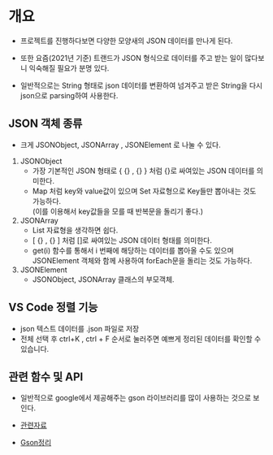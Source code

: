 # 개요
- 프로젝트를 진행하다보면 다양한 모양새의 JSON 데이터를 만나게 된다.
- 또한 요즘(2021년 기준) 트랜드가 JSON 형식으로 데이터를 주고 받는 일이 많다보니 익숙해질 필요가 분명 있다.

- 일반적으로는 String 형태로 json 데이터를 변환하여 넘겨주고 받은 String을 다시 json으로 parsing하여 사용한다. 

## JSON 객체 종류
- 크게 JSONObject, JSONArray , JSONElement 로 나눌 수 있다. 

1) JSONObject
    - 가장 기본적인 JSON 형태로 { {} , {} } 처럼 {}로 싸여있는 JSON 데이터를 의미한다. 
    - Map 처럼 key와 value값이 있으며 Set 자료형으로 Key들만 뽑아내는 것도 가능하다. <br>
      (이를 이용해서 key값들을 모를 때 반복문을 돌리기 좋다.)
2) JSONArray
    - List 자료형을 생각하면 쉽다. 
    - [ {} , {} ] 처럼 []로 싸여있는 JSON 데이터 형태를 의미한다. 
    - get(i) 함수를 통해서 i 번째에 해당하는 데이터를 뽑아올 수도 있으며 <br>
      JSONElement 객체와 함께 사용하여 forEach문을 돌리는 것도 가능하다.
3) JSONElement
    - JSONObject, JSONArray 클래스의 부모객체.

## VS Code 정렬 기능 
- json 텍스트 데이터를 .json 파일로 저장 
- 전체 선택 후 ctrl+K , ctrl + F 순서로 눌러주면 예쁘게 정리된 데이터를 확인할 수 있습니다. 

## 관련 함수 및 API
- 일반적으로 google에서 제공해주는 gson 라이브러리를 많이 사용하는 것으로 보인다.
- [관련자료](https://hianna.tistory.com/629)

- [Gson정리](https://github.com/inuit57/TIL-Today_I_Learn-/tree/main/JSON/Gson) 
